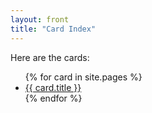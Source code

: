 ```yaml
---
layout: front
title: "Card Index"
---
```


Here are the cards:

<ul>
{% for card in site.pages %}
    <li><a href="cards/{{ card.url }}">{{ card.title }}</a></li>
{% endfor %}
</ul>
